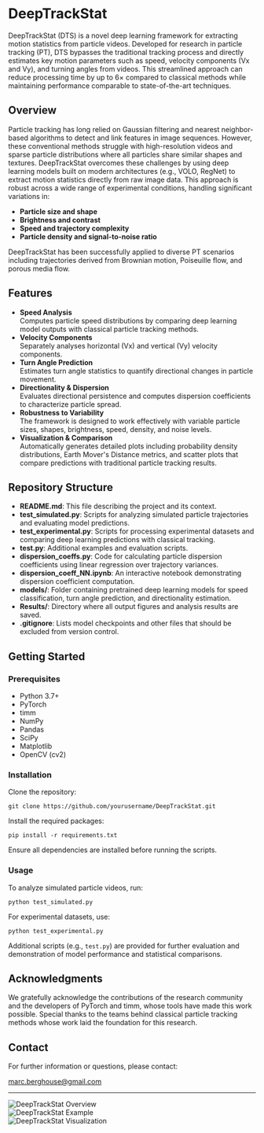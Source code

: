 # DeepTrackStat

DeepTrackStat (DTS) is a novel deep learning framework for extracting motion statistics from particle videos. Developed for research in particle tracking (PT), DTS bypasses the traditional tracking process and directly estimates key motion parameters such as speed, velocity components (Vx and Vy), and turning angles from videos. This streamlined approach can reduce processing time by up to 6× compared to classical methods while maintaining performance comparable to state-of-the-art techniques.

## Overview

Particle tracking has long relied on Gaussian filtering and nearest neighbor-based algorithms to detect and link features in image sequences. However, these conventional methods struggle with high-resolution videos and sparse particle distributions where all particles share similar shapes and textures. DeepTrackStat overcomes these challenges by using deep learning models built on modern architectures (e.g., VOLO, RegNet) to extract motion statistics directly from raw image data. This approach is robust across a wide range of experimental conditions, handling significant variations in:
- **Particle size and shape**
- **Brightness and contrast**
- **Speed and trajectory complexity**
- **Particle density and signal-to-noise ratio**

DeepTrackStat has been successfully applied to diverse PT scenarios including trajectories derived from Brownian motion, Poiseuille flow, and porous media flow.

## Features

- **Speed Analysis**  
  Computes particle speed distributions by comparing deep learning model outputs with classical particle tracking methods.
- **Velocity Components**  
  Separately analyses horizontal (Vx) and vertical (Vy) velocity components.
- **Turn Angle Prediction**  
  Estimates turn angle statistics to quantify directional changes in particle movement.
- **Directionality & Dispersion**  
  Evaluates directional persistence and computes dispersion coefficients to characterize particle spread.
- **Robustness to Variability**  
  The framework is designed to work effectively with variable particle sizes, shapes, brightness, speed, density, and noise levels.
- **Visualization & Comparison**  
  Automatically generates detailed plots including probability density distributions, Earth Mover's Distance metrics, and scatter plots that compare predictions with traditional particle tracking results.

## Repository Structure

- **README.md**: This file describing the project and its context.  
- **test_simulated.py**: Scripts for analyzing simulated particle trajectories and evaluating model predictions.  
- **test_experimental.py**: Scripts for processing experimental datasets and comparing deep learning predictions with classical tracking.  
- **test.py**: Additional examples and evaluation scripts.  
- **dispersion_coeffs.py**: Code for calculating particle dispersion coefficients using linear regression over trajectory variances.  
- **dispersion_coeff_NN.ipynb**: An interactive notebook demonstrating dispersion coefficient computation.  
- **models/**: Folder containing pretrained deep learning models for speed classification, turn angle prediction, and directionality estimation.  
- **Results/**: Directory where all output figures and analysis results are saved.  
- **.gitignore**: Lists model checkpoints and other files that should be excluded from version control.

## Getting Started

### Prerequisites

- Python 3.7+
- PyTorch
- timm
- NumPy
- Pandas
- SciPy
- Matplotlib
- OpenCV (cv2)

### Installation

Clone the repository:

```
git clone https://github.com/yourusername/DeepTrackStat.git
```

Install the required packages:

```
pip install -r requirements.txt
```

Ensure all dependencies are installed before running the scripts.

### Usage

To analyze simulated particle videos, run:

```
python test_simulated.py
```

For experimental datasets, use:

```
python test_experimental.py
```

Additional scripts (e.g., `test.py`) are provided for further evaluation and demonstration of model performance and statistical comparisons.


## Acknowledgments

We gratefully acknowledge the contributions of the research community and the developers of PyTorch and timm, whose tools have made this work possible. Special thanks to the teams behind classical particle tracking methods whose work laid the foundation for this research.

## Contact

For further information or questions, please contact:

marc.berghouse@gmail.com

---

![DeepTrackStat Overview](https://github.com/mberghouse/DeepTrackStat/assets/55556564/24d7167e-c2c3-4932-a7f6-445e9f294800)  
![DeepTrackStat Example](https://github.com/mberghouse/DeepTrackStat/assets/55556564/6b9ae068-ca31-4ad1-b795-3204176ec993)  
![DeepTrackStat Visualization](https://github.com/mberghouse/DeepTrackStat/assets/55556564/56f561d2-cd4b-47fc-8df4-cbfbaa38603a)

 

